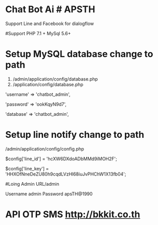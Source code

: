 # Chat Bot Ai  # APSTH 
 Support Line and Facebook for dialogflow
 
#Support PHP 7.1 + MySql 5.6+
 
# Setup MySQL database change to path 
1. /admin/application/config/database.php
2. /application/config/database.php

'username' => 'chatbot_admin',

'password' => 'ookKqyN9d7',

'database' => 'chatbot_admin',


# Setup line notify change to path 
/admin/application/config/config.php

$config['line_id'] = 'hcXW6DXdoADbMMd9iMOH2F';

$config['line_key'] = 'HHXOfNneDeZU80h9cqdLVzHl68iuJvPHChW1X13fb04';


#Loing Admin URL/admin

Username admin
Password apsTH@1990

# API OTP SMS http://bkkit.co.th 
